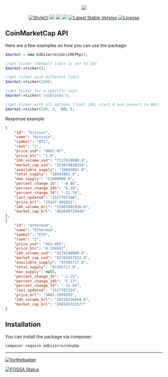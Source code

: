 <p align="center">
    <img src="https://files.coinmarketcap.com/generated/sparklines/1567.png">
</p>
<p align="center">
  <a href="https://styleci.io/repos/120142568"><img src="https://styleci.io/repos/120142568/shield?branch=master" alt="StyleCI"></a>  
  <a href="https://codeclimate.com/github/edbizarro/cmcphp/maintainability"><img src="https://api.codeclimate.com/v1/badges/525a9095e13a59c1145e/maintainability" /></a>
<a href="https://app.fossa.io/projects/git%2Bgithub.com%2Fedbizarro%2Fcmcphp?ref=badge_shield" alt="FOSSA Status"><img src="https://app.fossa.io/api/projects/git%2Bgithub.com%2Fedbizarro%2Fcmcphp.svg?type=shield"/></a>
  <a class="badge-align" href="https://www.codacy.com/app/edbizarro/cmcphp?utm_source=github.com&amp;utm_medium=referral&amp;utm_content=edbizarro/cmcphp&amp;utm_campaign=Badge_Grade"><img src="https://api.codacy.com/project/badge/Grade/1076ec55e5e74fa4ac769371d0fbae78"/></a>
  <a href="https://packagist.org/packages/edbizarro/cmcphp"><img src="https://poser.pugx.org/edbizarro/cmcphp/v/stable.svg" alt="Latest Stable Version"></a>
  <a href="https://packagist.org/packages/edbizarro/cmcphp"><img src="https://poser.pugx.org/edbizarro/cmcphp/license.svg" alt="License"></a>
</p>
<p align="center">
  <h2>CoinMarketCap API</h2>
</p>


Here are a few examples on how you can use the package:

```php
$market = new Edbizarro\Cmc\CMCPhp();

//get ticker (default limit is set to 10)
$market->ticker();

//get ticker with different limit
$market->ticker(100);

//get ticker for a specific coin
$market->ticker('raiblocks');

//get ticker with all options (limit 100, start 0 and convert to BRL)
$market->ticker(100, 0, 'BRL');
```

Response example

```json
{                                                                                                                                                                                      
    "id": "bitcoin",                                                                                                                                                                   
    "name": "Bitcoin",                                                                                                                                                                 
    "symbol": "BTC",                                                                                                                                                                   
    "rank": "1",                                                                                                                                                                       
    "price_usd": "9087.87",                                                                                                                                                            
    "price_btc": "1.0",                                                                                                                                                                
    "24h_volume_usd": "7117920000.0",                                                                                                                                                  
    "market_cap_usd": "153074828154",                                                                                                                                                  
    "available_supply": "16843862.0",                                                                                                                                                  
    "total_supply": "16843862.0",                                                                                                                                                      
    "max_supply": "21000000.0",                                                                                                                                                        
    "percent_change_1h": "-0.86",                                                                                                                                                      
    "percent_change_24h": "4.39",                                                                                                                                                      
    "percent_change_7d": "-21.76",                                                                                                                                                     
    "last_updated": "1517707168",                                                                                                                                                      
    "price_brl": "29247.492021",                                                                                                                                                       
    "24h_volume_brl": "22907601936.0",                                                                                                                                                 
    "market_cap_brl": "492640719448"                                                                                                                                                   
},                                                                                                                                                                                     
{                                                                                                                                                                                      
    "id": "ethereum",                                                                                                                                                                  
    "name": "Ethereum",                                                                                                                                                                
    "symbol": "ETH",                                                                                                                                                                   
    "rank": "2",                                                                                                                                                                       
    "price_usd": "952.455",
    "price_btc": "0.104047",
    "24h_volume_usd": "3178180000.0",
    "market_cap_usd": "92765037932.0",
    "available_supply": "97395717.0",
    "total_supply": "97395717.0",
    "max_supply": null,
    "percent_change_1h": "-1.23",
    "percent_change_24h": "5.17",
    "percent_change_7d": "-15.64",
    "last_updated": "1517707154",
    "price_brl": "3065.2859265",
    "24h_volume_brl": "10228336694.0",
    "market_cap_brl": "298545721577"
}

```

## Installation

You can install the package via composer:

``` bash
composer require edbizarro/cmcphp
```

---

[![forthebadge](http://forthebadge.com/images/badges/contains-cat-gifs.svg)](http://forthebadge.com)

[![FOSSA Status](https://app.fossa.io/api/projects/git%2Bgithub.com%2Fedbizarro%2Fcmcphp.svg?type=large)](https://app.fossa.io/projects/git%2Bgithub.com%2Fedbizarro%2Fcmcphp?ref=badge_large)
